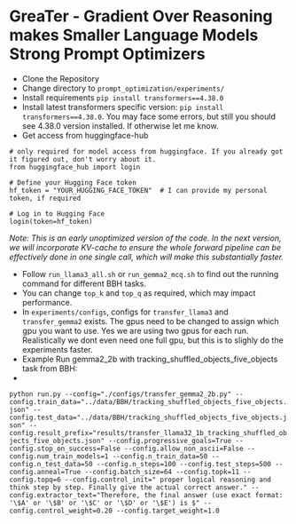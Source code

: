 # GreaTer - Gradient Over Reasoning makes Smaller Language Models Strong Prompt Optimizers

- Clone the Repository
- Change directory to ```prompt_optimization/experiments/```
- Install requirements ```pip install transformers==4.38.0```
- Install latest transformers specific version: ```pip install transformers==4.38.0```. You may face some errors, but still you should see 4.38.0 version installed. If otherwise let me know.
- Get access from huggingface-hub
```
# only required for model access from huggingface. If you already got it figured out, don't worry about it.
from huggingface_hub import login

# Define your Hugging Face token
hf_token = "YOUR_HUGGING_FACE_TOKEN"  # I can provide my personal token, if required

# Log in to Hugging Face
login(token=hf_token)
```
*Note:
This is an early unoptimized version of the code. In the next version, we will incorporate KV-cache to ensure the whole forward pipeline can be effectively done in one single call, which will make this substantially faster.*
- Follow ``run_llama3_all.sh`` or ``run_gemma2_mcq.sh`` to find out the running command for different BBH tasks.
- You can change ``top_k`` and ``top_q`` as required, which may impact performance.
- In ``experiments/configs``, configs for ``transfer_llama3`` and ``transfer_gemma2`` exists. The gpus need to be changed to assign which gpu you want to use. Yes we are using two gpus for each run. Realistically we dont even need one full gpu, but this is to slighly do the experiments faster.
- Example Run gemma2_2b with tracking_shuffled_objects_five_objects task from BBH:
- 
```python run.py --config="./configs/transfer_gemma2_2b.py" --config.train_data="../data/BBH/tracking_shuffled_objects_five_objects.json" --config.test_data="../data/BBH/tracking_shuffled_objects_five_objects.json" --config.result_prefix="results/transfer_llama32_1b_tracking_shuffled_objects_five_objects.json" --config.progressive_goals=True --config.stop_on_success=False --config.allow_non_ascii=False --config.num_train_models=1 --config.n_train_data=50 --config.n_test_data=50 --config.n_steps=100 --config.test_steps=500 --config.anneal=True --config.batch_size=64 --config.topk=11 --config.topq=6 --config.control_init=" proper logical reasoning and think step by step. Finally give the actual correct answer." --config.extractor_text="Therefore, the final answer (use exact format: '\$A' or '\$B' or '\$C' or '\$D' or '\$E') is $" --config.control_weight=0.20 --config.target_weight=1.0```
